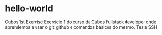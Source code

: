 # hello-world
Cubos 1st Exercise
Exercício 1 do curso da Cubos Fullstack developer onde aprendemos a usar o git, github e comandos básicos do mesmo.
Teste SSH
